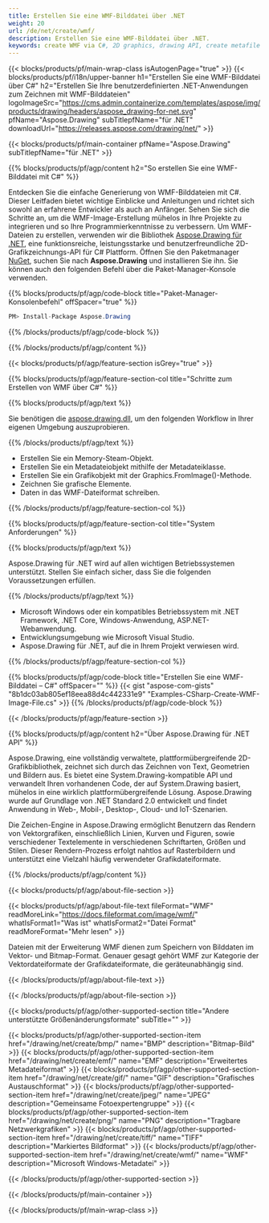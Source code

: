 ```yaml
---
title: Erstellen Sie eine WMF-Bilddatei über .NET
weight: 20
url: /de/net/create/wmf/
description: Erstellen Sie eine WMF-Bilddatei über .NET.
keywords: create WMF via C#, 2D graphics, drawing API, create metafile C#, Drawing für .NET, save WMF image file, cross-platform 2D graphic library, Metafile class, vector graphics drawing, draw line, WMF image file, Graphics file formats
---
```


{{< blocks/products/pf/main-wrap-class isAutogenPage="true" >}}
{{< blocks/products/pf/i18n/upper-banner h1="Erstellen Sie eine WMF-Bilddatei über C#" h2="Erstellen Sie Ihre benutzerdefinierten .NET-Anwendungen zum Zeichnen mit WMF-Bilddateien" logoImageSrc="https://cms.admin.containerize.com/templates/aspose/img/products/drawing/headers/aspose_drawing-for-net.svg" pfName="Aspose.Drawing" subTitlepfName="für .NET" downloadUrl="https://releases.aspose.com/drawing/net/" >}}

{{< blocks/products/pf/main-container pfName="Aspose.Drawing" subTitlepfName="für .NET" >}}


{{% blocks/products/pf/agp/content h2="So erstellen Sie eine WMF-Bilddatei mit C#" %}}

Entdecken Sie die einfache Generierung von WMF-Bilddateien mit C#. Dieser Leitfaden bietet wichtige Einblicke und Anleitungen und richtet sich sowohl an erfahrene Entwickler als auch an Anfänger. Sehen Sie sich die Schritte an, um die WMF-Image-Erstellung mühelos in Ihre Projekte zu integrieren und so Ihre Programmierkenntnisse zu verbessern. Um WMF-Dateien zu erstellen, verwenden wir die Bibliothek [Aspose.Drawing für .NET](https://products.aspose.com/drawing/net), eine funktionsreiche, leistungsstarke und benutzerfreundliche 2D-Grafikzeichnungs-API für C# Plattform. Öffnen Sie den Paketmanager [NuGet](https://www.nuget.org/packages/aspose.drawing), suchen Sie nach **Aspose.Drawing** und installieren Sie ihn. Sie können auch den folgenden Befehl über die Paket-Manager-Konsole verwenden.

{{% blocks/products/pf/agp/code-block title="Paket-Manager-Konsolenbefehl" offSpacer="true" %}}
```cs
PM> Install-Package Aspose.Drawing
```
{{% /blocks/products/pf/agp/code-block %}}

{{% /blocks/products/pf/agp/content %}}


{{< blocks/products/pf/agp/feature-section isGrey="true" >}}

{{% blocks/products/pf/agp/feature-section-col title="Schritte zum Erstellen von WMF über C#" %}}

{{% blocks/products/pf/agp/text %}}

Sie benötigen die [aspose.drawing.dll](https://downloads.aspose.com/drawing/net), um den folgenden Workflow in Ihrer eigenen Umgebung auszuprobieren.

{{% /blocks/products/pf/agp/text %}}

+ Erstellen Sie ein Memory-Steam-Objekt.
+ Erstellen Sie ein Metadateiobjekt mithilfe der Metadateiklasse.
+ Erstellen Sie ein Grafikobjekt mit der Graphics.FromImage()-Methode.
+ Zeichnen Sie grafische Elemente.
+ Daten in das WMF-Dateiformat schreiben.

{{% /blocks/products/pf/agp/feature-section-col %}}

{{% blocks/products/pf/agp/feature-section-col title="System Anforderungen" %}}

{{% blocks/products/pf/agp/text %}}

Aspose.Drawing für .NET wird auf allen wichtigen Betriebssystemen unterstützt. Stellen Sie einfach sicher, dass Sie die folgenden Voraussetzungen erfüllen.

{{% /blocks/products/pf/agp/text %}}

- Microsoft Windows oder ein kompatibles Betriebssystem mit .NET Framework, .NET Core, Windows-Anwendung, ASP.NET-Webanwendung.
- Entwicklungsumgebung wie Microsoft Visual Studio.
- Aspose.Drawing für .NET, auf die in Ihrem Projekt verwiesen wird.

{{% /blocks/products/pf/agp/feature-section-col %}}

{{% blocks/products/pf/agp/code-block title="Erstellen Sie eine WMF-Bilddatei – C#" offSpacer="" %}}
{{< gist "aspose-com-gists" "8b1dc03ab805ef18eea88d4c442331e9" "Examples-CSharp-Create-WMF-Image-File.cs" >}}
{{% /blocks/products/pf/agp/code-block %}}

{{< /blocks/products/pf/agp/feature-section >}}


<!-- aboutfile Starts -->

{{% blocks/products/pf/agp/content h2="Über Aspose.Drawing für .NET API" %}}

Aspose.Drawing, eine vollständig verwaltete, plattformübergreifende 2D-Grafikbibliothek, zeichnet sich durch das Zeichnen von Text, Geometrien und Bildern aus. Es bietet eine System.Drawing-kompatible API und verwandelt Ihren vorhandenen Code, der auf System.Drawing basiert, mühelos in eine wirklich plattformübergreifende Lösung. Aspose.Drawing wurde auf Grundlage von .NET Standard 2.0 entwickelt und findet Anwendung in Web-, Mobil-, Desktop-, Cloud- und IoT-Szenarien.

Die Zeichen-Engine in Aspose.Drawing ermöglicht Benutzern das Rendern von Vektorgrafiken, einschließlich Linien, Kurven und Figuren, sowie verschiedener Textelemente in verschiedenen Schriftarten, Größen und Stilen. Dieser Rendern-Prozess erfolgt nahtlos auf Rasterbildern und unterstützt eine Vielzahl häufig verwendeter Grafikdateiformate.

{{% /blocks/products/pf/agp/content %}}


{{< blocks/products/pf/agp/about-file-section >}}

{{< blocks/products/pf/agp/about-file-text fileFormat="WMF" readMoreLink="https://docs.fileformat.com/image/wmf/" whatIsFormat1="Was ist" whatIsFormat2="Datei Format" readMoreFormat="Mehr lesen" >}}

Dateien mit der Erweiterung WMF dienen zum Speichern von Bilddaten im Vektor- und Bitmap-Format. Genauer gesagt gehört WMF zur Kategorie der Vektordateiformate der Grafikdateiformate, die geräteunabhängig sind.

{{< /blocks/products/pf/agp/about-file-text >}}

{{< /blocks/products/pf/agp/about-file-section >}}

<!-- aboutfile Ends -->


{{< blocks/products/pf/agp/other-supported-section title="Andere unterstützte Größenänderungsformate" subTitle="" >}}

{{< blocks/products/pf/agp/other-supported-section-item href="/drawing/net/create/bmp/" name="BMP" description="Bitmap-Bild" >}}
{{< blocks/products/pf/agp/other-supported-section-item href="/drawing/net/create/emf/" name="EMF" description="Erweitertes Metadateiformat" >}}
{{< blocks/products/pf/agp/other-supported-section-item href="/drawing/net/create/gif/" name="GIF" description="Grafisches Austauschformat" >}}
{{< blocks/products/pf/agp/other-supported-section-item href="/drawing/net/create/jpeg/" name="JPEG" description="Gemeinsame Fotoexpertengruppe" >}}
{{< blocks/products/pf/agp/other-supported-section-item href="/drawing/net/create/png/" name="PNG" description="Tragbare Netzwerkgrafiken" >}}
{{< blocks/products/pf/agp/other-supported-section-item href="/drawing/net/create/tiff/" name="TIFF" description="Markiertes Bildformat" >}}
{{< blocks/products/pf/agp/other-supported-section-item href="/drawing/net/create/wmf/" name="WMF" description="Microsoft Windows-Metadatei" >}}


{{< /blocks/products/pf/agp/other-supported-section >}}

{{< /blocks/products/pf/main-container >}}

{{< /blocks/products/pf/main-wrap-class >}}
